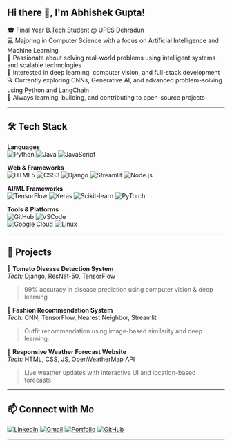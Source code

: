 ## Hi there 👋, I'm Abhishek Gupta!

🎓 Final Year B.Tech Student @ UPES Dehradun  
💻 Majoring in Computer Science with a focus on Artificial Intelligence and Machine Learning  
🚀 Passionate about solving real-world problems using intelligent systems and scalable technologies  
🧠 Interested in deep learning, computer vision, and full-stack development  
🔍 Currently exploring CNNs, Generative AI, and advanced problem-solving using Python and LangChain  
🌱 Always learning, building, and contributing to open-source projects  

---

## 🛠️ Tech Stack

**Languages**  
![Python](https://img.shields.io/badge/Python-3776AB?style=for-the-badge&logo=python&logoColor=white) 
![Java](https://img.shields.io/badge/Java-ED8B00?style=for-the-badge&logo=java&logoColor=white) 
![JavaScript](https://img.shields.io/badge/JavaScript-F7DF1E?style=for-the-badge&logo=javascript&logoColor=black)

**Web & Frameworks**  
![HTML5](https://img.shields.io/badge/HTML5-E34F26?style=for-the-badge&logo=html5&logoColor=white) 
![CSS3](https://img.shields.io/badge/CSS3-1572B6?style=for-the-badge&logo=css3&logoColor=white) 
![Django](https://img.shields.io/badge/Django-092E20?style=for-the-badge&logo=django&logoColor=white) 
![Streamlit](https://img.shields.io/badge/Streamlit-FF4B4B?style=for-the-badge&logo=streamlit&logoColor=white) 
![Node.js](https://img.shields.io/badge/Node.js-339933?style=for-the-badge&logo=nodedotjs&logoColor=white)

**AI/ML Frameworks**  
![TensorFlow](https://img.shields.io/badge/TensorFlow-FF6F00?style=for-the-badge&logo=tensorflow&logoColor=white) 
![Keras](https://img.shields.io/badge/Keras-D00000?style=for-the-badge&logo=keras&logoColor=white) 
![Scikit-learn](https://img.shields.io/badge/scikit--learn-F7931E?style=for-the-badge&logo=scikit-learn&logoColor=white) 
![PyTorch](https://img.shields.io/badge/PyTorch-EE4C2C?style=for-the-badge&logo=pytorch&logoColor=white)

**Tools & Platforms**  
![GitHub](https://img.shields.io/badge/GitHub-181717?style=for-the-badge&logo=github&logoColor=white) 
![VSCode](https://img.shields.io/badge/VS%20Code-007ACC?style=for-the-badge&logo=visual-studio-code&logoColor=white)  
![Google Cloud](https://img.shields.io/badge/Google%20Cloud-4285F4?style=for-the-badge&logo=googlecloud&logoColor=white) 
![Linux](https://img.shields.io/badge/Linux-FCC624?style=for-the-badge&logo=linux&logoColor=black)

---

## 💼 Projects

**🔹 Tomato Disease Detection System**  
*Tech:* Django, ResNet-50, TensorFlow  
> 99% accuracy in disease prediction using computer vision & deep learning  

**🔹 Fashion Recommendation System**  
*Tech:* CNN, TensorFlow, Nearest Neighbor, Streamlit 
> Outfit recommendation using image-based similarity and deep learning.  

**🔹 Responsive Weather Forecast Website**  
*Tech:* HTML, CSS, JS, OpenWeatherMap API  
> Live weather updates with interactive UI and location-based forecasts.


---

## 📫 Connect with Me

[![LinkedIn](https://img.shields.io/badge/LinkedIn-blue?style=flat&logo=linkedin&logoColor=white)](https://www.linkedin.com/in/abhishek-gupta-9b4819226/)
[![Gmail](https://img.shields.io/badge/Gmail-red?style=flat&logo=gmail&logoColor=white)](mailto:abhishekgpk1@gmail.com)
[![Portfolio](https://img.shields.io/badge/Portfolio-000?style=flat&logo=firefox&logoColor=white)](https://abhishek28gupta.github.io/Portfolio/)
[![GitHub](https://img.shields.io/badge/GitHub-grey?style=flat&logo=github&logoColor=white)](https://github.com/abhishek28gupta)

---

